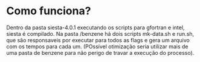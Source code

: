 # Como funciona?

Dentro da pasta siesta-4.0.1 executando os scripts para gfortran e intel, siesta é compilado.
Na pasta /benzene há dois scripts mk-data.sh e run.sh, que são responsaveis por executar para todos as flags e gera um arquivo com os tempos para cada um. (POssivel otimização seria utilizar mais de uma pasta de benzene para não perigo de travar a execução do processo).
